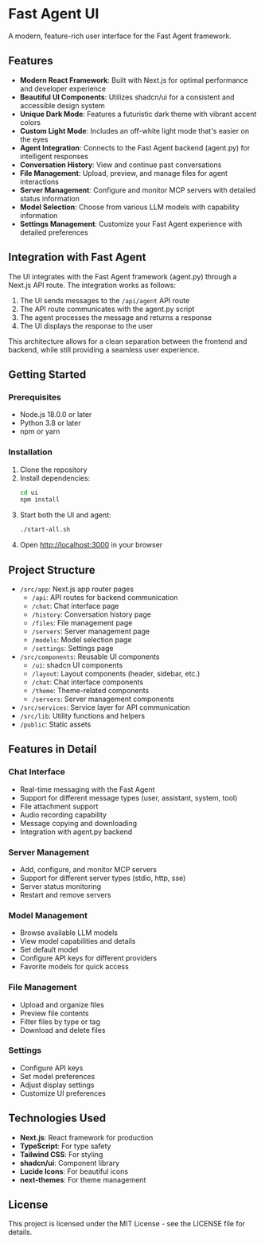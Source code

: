 # Fast Agent UI

A modern, feature-rich user interface for the Fast Agent framework.

## Features

- **Modern React Framework**: Built with Next.js for optimal performance and developer experience
- **Beautiful UI Components**: Utilizes shadcn/ui for a consistent and accessible design system
- **Unique Dark Mode**: Features a futuristic dark theme with vibrant accent colors
- **Custom Light Mode**: Includes an off-white light mode that's easier on the eyes
- **Agent Integration**: Connects to the Fast Agent backend (agent.py) for intelligent responses
- **Conversation History**: View and continue past conversations
- **File Management**: Upload, preview, and manage files for agent interactions
- **Server Management**: Configure and monitor MCP servers with detailed status information
- **Model Selection**: Choose from various LLM models with capability information
- **Settings Management**: Customize your Fast Agent experience with detailed preferences

## Integration with Fast Agent

The UI integrates with the Fast Agent framework (agent.py) through a Next.js API route. The integration works as follows:

1. The UI sends messages to the `/api/agent` API route
2. The API route communicates with the agent.py script
3. The agent processes the message and returns a response
4. The UI displays the response to the user

This architecture allows for a clean separation between the frontend and backend, while still providing a seamless user experience.

## Getting Started

### Prerequisites

- Node.js 18.0.0 or later
- Python 3.8 or later
- npm or yarn

### Installation

1. Clone the repository
2. Install dependencies:
   ```bash
   cd ui
   npm install
   ```
3. Start both the UI and agent:
   ```bash
   ./start-all.sh
   ```
4. Open [http://localhost:3000](http://localhost:3000) in your browser

## Project Structure

- `/src/app`: Next.js app router pages
  - `/api`: API routes for backend communication
  - `/chat`: Chat interface page
  - `/history`: Conversation history page
  - `/files`: File management page
  - `/servers`: Server management page
  - `/models`: Model selection page
  - `/settings`: Settings page
- `/src/components`: Reusable UI components
  - `/ui`: shadcn UI components
  - `/layout`: Layout components (header, sidebar, etc.)
  - `/chat`: Chat interface components
  - `/theme`: Theme-related components
  - `/servers`: Server management components
- `/src/services`: Service layer for API communication
- `/src/lib`: Utility functions and helpers
- `/public`: Static assets

## Features in Detail

### Chat Interface
- Real-time messaging with the Fast Agent
- Support for different message types (user, assistant, system, tool)
- File attachment support
- Audio recording capability
- Message copying and downloading
- Integration with agent.py backend

### Server Management
- Add, configure, and monitor MCP servers
- Support for different server types (stdio, http, sse)
- Server status monitoring
- Restart and remove servers

### Model Management
- Browse available LLM models
- View model capabilities and details
- Set default model
- Configure API keys for different providers
- Favorite models for quick access

### File Management
- Upload and organize files
- Preview file contents
- Filter files by type or tag
- Download and delete files

### Settings
- Configure API keys
- Set model preferences
- Adjust display settings
- Customize UI preferences

## Technologies Used

- **Next.js**: React framework for production
- **TypeScript**: For type safety
- **Tailwind CSS**: For styling
- **shadcn/ui**: Component library
- **Lucide Icons**: For beautiful icons
- **next-themes**: For theme management

## License

This project is licensed under the MIT License - see the LICENSE file for details.